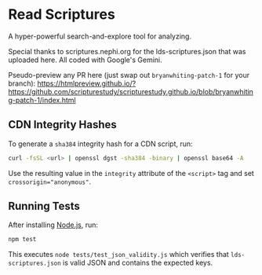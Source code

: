 # Read Scriptures
A hyper-powerful search-and-explore tool for analyzing.

Special thanks to scriptures.nephi.org for the lds-scriptures.json that was uploaded here. All coded with Google's Gemini.

Pseudo-preview any PR here (just swap out `bryanwhiting-patch-1` for your branch):
https://htmlpreview.github.io/?https://github.com/scripturestudy/scripturestudy.github.io/blob/bryanwhiting-patch-1/index.html


## CDN Integrity Hashes

To generate a `sha384` integrity hash for a CDN script, run:

```bash
curl -fsSL <url> | openssl dgst -sha384 -binary | openssl base64 -A
```

Use the resulting value in the `integrity` attribute of the `<script>` tag and set `crossorigin="anonymous"`.

## Running Tests

After installing [Node.js](https://nodejs.org/), run:

```bash
npm test
```

This executes `node tests/test_json_validity.js` which verifies that
`lds-scriptures.json` is valid JSON and contains the expected keys.

